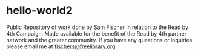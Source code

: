 # hello-world2
Public Repository of work done by Sam Fischer in relation to the Read by 4th Campaign. Made available for the benefit of the Read by 4th partner network and the greater community. If you have any questions or inquiries please email me at fischers@freelibrary.org
